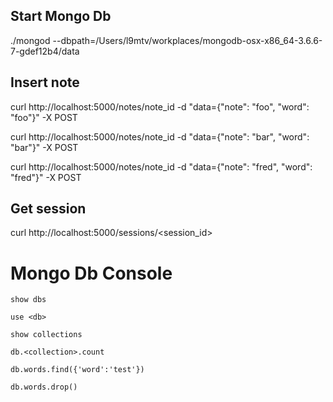 
## Start Mongo Db

./mongod --dbpath=/Users/l9mtv/workplaces/mongodb-osx-x86_64-3.6.6-7-gdef12b4/data

## Insert note 

curl http://localhost:5000/notes/note_id -d "data={\"note\": \"foo\", \"word\": \"foo\"}" -X POST

curl http://localhost:5000/notes/note_id -d "data={\"note\": \"bar\", \"word\": \"bar\"}" -X POST

curl http://localhost:5000/notes/note_id -d "data={\"note\": \"fred\", \"word\": \"fred\"}" -X POST

## Get session

curl http://localhost:5000/sessions/<session_id>


# Mongo Db Console

```
show dbs
```

```
use <db>
```

```
show collections
```

```
db.<collection>.count
```

```
db.words.find({'word':'test'})
```

```
db.words.drop()
```
